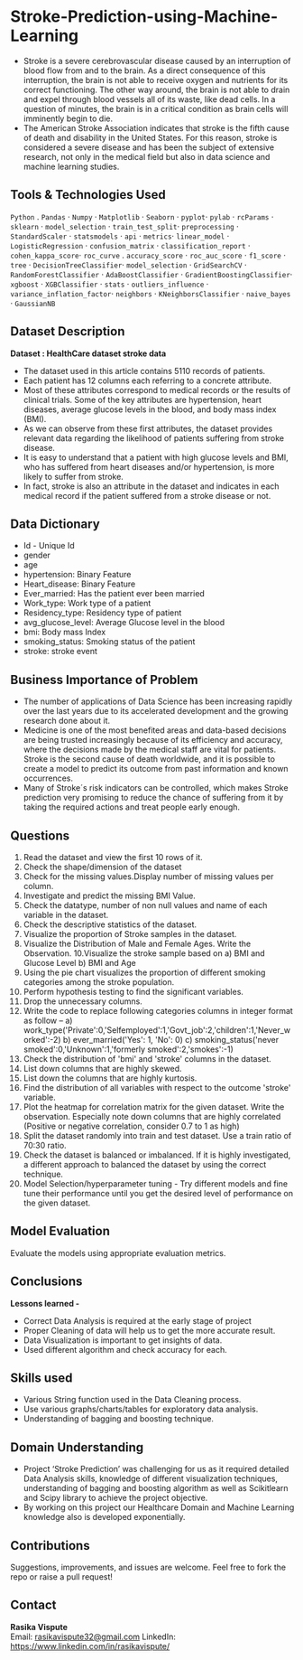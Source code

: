 # Stroke-Prediction-using-Machine-Learning
- Stroke is a severe cerebrovascular disease caused by an interruption of blood flow from and to the brain. As a direct consequence of this interruption, the brain is not able to receive oxygen and nutrients for its correct functioning. The other way around, the brain is not able to drain and expel through blood vessels all of its waste, like dead cells. In a question of minutes, the brain is  in a critical condition as brain cells will imminently begin to die. 
- The American Stroke Association indicates that stroke is the fifth cause of death and disability in the United States. For this reason, stroke is considered a severe disease and has been the subject of extensive research, not only in the medical field but also in data science and machine learning studies. 

##  Tools & Technologies Used
`Python` . `Pandas` · `Numpy` · `Matplotlib` · `Seaborn` · `pyplot`· `pylab` · `rcParams` · `sklearn` · `model_selection` · `train_test_split`· `preprocessing` · `StandardScaler` · `statsmodels` · `api` · `metrics`· `linear_model` · `LogisticRegression` · `confusion_matrix` · `classification_report` · `cohen_kappa_score`· `roc_curve` . `accuracy_score` · `roc_auc_score` · `f1_score` · `tree` · `DecisionTreeClassifier`· `model_selection` · `GridSearchCV` · `RandomForestClassifier` · `AdaBoostClassifier` · `GradientBoostingClassifier`· 
`xgboost` · `XGBClassifier` · `stats` · `outliers_influence` · `variance_inflation_factor`· `neighbors` · `KNeighborsClassifier` · `naive_bayes` · `GaussianNB` 


## Dataset Description 
**Dataset : HealthCare dataset stroke data** 
- The dataset used in this article contains 5110 records of patients. 
- Each patient has 12 columns each referring to a concrete attribute. 
- Most of these attributes correspond to medical records or the results of clinical trials. Some of the key attributes are hypertension, heart diseases, average glucose levels in the blood, and body mass index (BMI). 
- As we can observe from these first attributes, the dataset provides relevant data regarding the likelihood of patients suffering from stroke disease. 
- It is easy to understand that a patient with high glucose levels and BMI, who has suffered from heart diseases and/or hypertension, is more likely to suffer from stroke. 
- In fact, stroke is also an attribute in the dataset and indicates in each medical record if the patient suffered from a stroke disease or not.

## Data Dictionary 
- Id - Unique Id 
- gender 
- age 
- hypertension: Binary Feature 
- Heart_disease: Binary Feature 
- Ever_married: Has the patient ever been married 
- Work_type: Work type of a patient 
- Residency_type: Residency type of patient 
- avg_glucose_level: Average Glucose level in the blood 
- bmi: Body mass Index 
- smoking_status: Smoking status of the patient 
- stroke: stroke event 

## Business Importance of Problem
- The number of applications of Data Science has been increasing rapidly over the last years due to its accelerated development and the growing research done about it. 
- Medicine is one of the most benefited areas and data-based decisions are being trusted increasingly because of its efficiency and accuracy, where the decisions made by the medical staff are vital for patients. Stroke is the second cause of death worldwide, and it is possible to create a model to predict its outcome from past information and known occurrences. 
- Many of Stroke´s risk indicators can be controlled, which makes Stroke prediction very promising to reduce the chance of suffering from it by taking the required actions and treat people early enough.


## Questions 
1. Read the dataset and view the first 10 rows of it. 
2. Check the shape/dimension of the dataset 
3. Check for the missing values.Display number of missing values per column. 
4. Investigate and predict the missing BMI Value. 
5. Check the datatype, number of non null values and name of each variable in the dataset. 
6. Check the descriptive statistics of the dataset. 
7. Visualize the proportion of Stroke samples in the dataset. 
8. Visualize the Distribution of Male and Female Ages. Write the Observation. 
10.Visualize the stroke sample based on 
  a) BMI and Glucose Level 
  b) BMI and Age 
11. Using the pie chart visualizes the proportion of different smoking categories among the 
stroke population. 
12. Perform hypothesis testing to find the significant variables. 
13. Drop the unnecessary columns. 
14. Write the code to replace following categories columns in integer format as follow – 
  a) work_type('Private':0,'Selfemployed':1,'Govt_job':2,'children':1,'Never_worked':-2) 
  b) ever_married('Yes': 1, 'No': 0) 
  c) smoking_status('never smoked':0,'Unknown':1,'formerly smoked':2,'smokes':-1) 
15. Check the distribution of 'bmi' and 'stroke' columns in the dataset. 
16. List down columns that are highly skewed. 
17. List down the columns that are highly kurtosis. 
18. Find the distribution of all variables with respect to the outcome 'stroke' variable. 
19. Plot the heatmap for correlation matrix for the given dataset. Write the observation. 
Especially note down columns that are highly correlated (Positive or negative correlation, 
consider 0.7 to 1 as high) 
20. Split the dataset randomly into train and test dataset. Use a train ratio of 70:30 ratio. 
21. Check the dataset is balanced or imbalanced. If it is highly investigated, a different approach 
to balanced the dataset by using the correct technique. 
22. Model Selection/hyperparameter tuning - 
Try different models and fine tune their performance until you get the desired level of 
performance on the given dataset.  

##   Model Evaluation  
Evaluate the models using appropriate evaluation metrics.

## Conclusions
**Lessons learned -** 
- Correct Data Analysis is required at the early stage of project
- Proper Cleaning of data will help us to get the more accurate result.
- Data Visualization is important to get insights of data.
- Used different algorithm and check accuracy for each.

## Skills used  
- Various String function used in the Data Cleaning process.
- Use various graphs/charts/tables for exploratory data analysis.
- Understanding of bagging and boosting technique.

## Domain Understanding 
- Project ‘Stroke Prediction’ was challenging for us as it required detailed Data Analysis skills, knowledge of different visualization techniques, understanding of bagging and boosting algorithm as well as Scikitlearn and Scipy library to achieve the project objective.
- By working on this project our Healthcare Domain and  Machine Learning knowledge also is developed exponentially.

##  Contributions
Suggestions, improvements, and issues are welcome. Feel free to fork the repo or raise a pull request!

## Contact
**Rasika Vispute**  
Email: rasikavispute32@gmail.com 
LinkedIn: https://www.linkedin.com/in/rasikavispute/

